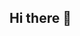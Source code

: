 ## Hi there 👋

<!--
**Mikoto-KUDO/Mikoto-KUDO** is a ✨ _special_ ✨ repository because its `README.md` (this file) appears on your GitHub profile.

Here are some ideas to get you started:

- 🔭 I’m a Ph.D student at the University of Tsukuba in Japan.  
- 🌱 I’m currently learning Reinforcement Learning, Multi-agent RL, and Bi-level RL.
- 👯 I’m looking to collaborate on ...
- 🤔 I’m looking for help with ...
- 💬 Ask me about ...
- 📫 How to reach me: mikoto<at>bbo.cs.tsukuba.ac.jp
- 😄 Pronouns: ...
- ⚡ Fun fact: ...
-->
